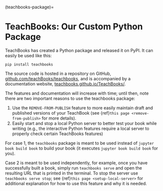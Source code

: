 (teachbooks-package)=
# TeachBooks: Our Custom Python Package

TeachBooks has created a Python package and released it on PyPI. It can easily be used like this:
```
pip install teachbooks
```

The source code is hosted in a repository on GitHub, [github.com/teachBooks/teachbooks](https://github.com/teachBooks/teachbooks), and is accompanied by a documentation website, [teachbooks.github.io/TeachBooks/](https://teachbooks.github.io/TeachBooks/).

The features and documentation will increase with time; until then, note there are two important reasons to use the teachbooks package:
1. Use the `REMOVE-FROM-PUBLISH` feature to more easily maintain draft and published versions of your TeachBook (see {ref}`this page <remove-from-publish>` for more details).
2. Easily start and stop a local Python server to better test your book while writing (e.g., the interactive Python features require a local server to properly check certain TeachBooks features)

For case 1, the `teachbooks` package is meant to be used instead of `jupyter book build book` to build your book (it executes `jupyter book build book` for you).

Case 2 is meant to be used independently, for example, once you have successfully built a book, simply run `teachbooks serve` and open the resulting URL that is printed in the terminal. To stop the server use `teachbooks serve stop`; see {ref}`this page <setup-local-server>` for additional explanation for how to use this feature and why it is needed.

